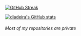 [![GitHub Streak](https://github-readme-streak-stats-eight.vercel.app/?user=dladeira)](https://git.io/streak-stats)

[![dladeira's GitHub stats](https://github-stats.ladeira.eu/?username=dladeira&count_private=true&show_icons=true)](https://github.com/anuraghazra/github-readme-stats)

###### Most of my repositories are private
